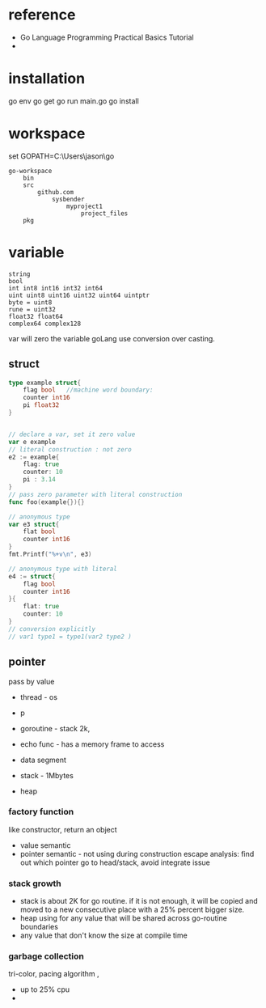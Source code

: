 
# reference
 

*   Go Language Programming Practical Basics Tutorial 
* 

# installation

go env
go get
go run main.go
go install

# workspace


set GOPATH=C:\Users\jason\go

```
go-workspace
	bin
	src
		github.com
			sysbender
				myproject1
					project_files
	pkg
```

# variable

```
string
bool
int int8 int16 int32 int64
uint uint8 uint16 uint32 uint64 uintptr
byte = uint8
rune = uint32
float32 float64
complex64 complex128
```
var will zero the variable
goLang use conversion over casting.
## struct
```go
type example struct{
	flag bool   //machine word boundary:
	counter int16
	pi float32
}


// declare a var, set it zero value
var e example
// literal construction : not zero
e2 := example{
	flag: true
	counter: 10
	pi : 3.14
}
// pass zero parameter with literal construction
func foo(example{}){}

// anonymous type
var e3 struct{
	flat bool
	counter int16
}
fmt.Printf("%+v\n", e3)

// anonymous type with literal 
e4 := struct{
	flag bool
	counter int16
}{
	flat: true
	counter: 10
}
// conversion explicitly
// var1 type1 = type1(var2 type2 )

```

## pointer
pass by value
* thread - os
* p
* goroutine - stack 2k, 
* echo func - has a memory frame to access


* data segment
* stack - 1Mbytes
* heap

### factory function
like constructor, return an object
* value semantic
* pointer semantic - not using during construction
escape analysis: find out which pointer go to head/stack, avoid integrate issue
  

### stack growth
* stack is about 2K for go routine. if it is not enough, it will be copied and moved to a new consecutive place with a 25% percent bigger size.
* heap using for any value that will be shared across go-routine boundaries
* any value that don't know the size at compile time

### garbage collection
tri-color, pacing algorithm , 
*  up to 25% cpu
*  
<!--stackedit_data:
eyJoaXN0b3J5IjpbLTExODk5OTA4NzIsLTExMTc0MzAyMTAsMT
I5MTY0NjM0OSwxODE1NjI1MjIzLDIxMDA4MDQ1NSwtMzMwMjQ4
ODYwLC0xOTE2NjE0Nzc1LDE2NDk0NTc1NDIsLTM5NjA4OTEzMC
wtMTExMTQyMzM1MSwtMzc2MzAxNDUwLC01ODA4MzgzNjEsOTQw
NDU5NjQ1LDExNzAyODUxMiwtODY3MjczNTY5LDEyMjgzODM5MD
EsMTM3ODk3Mzk5MiwtNDkxNzQ3NDM1LDExNDM2MzY0MTcsLTg2
MjA0ODEzMV19
-->